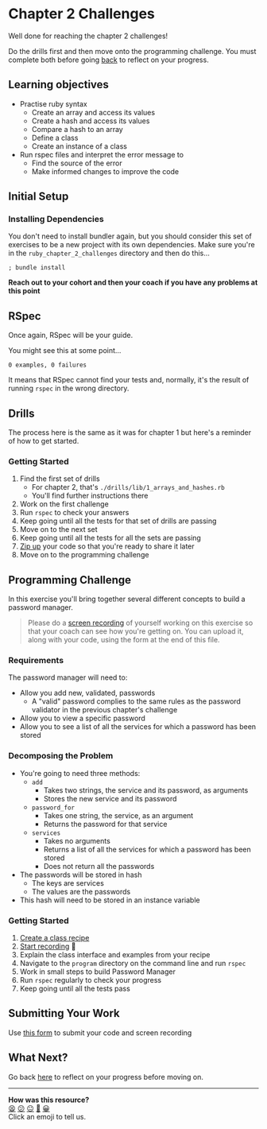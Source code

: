 # Chapter 2 Challenges

Well done for reaching the chapter 2 challenges!

Do the drills first and then move onto the programming challenge. You must complete both before going [back](https://github.com/makersacademy/ruby_foundations/blob/main/chapter2/07_putting_chapter_2_into_practice.md) to reflect on your progress.

## Learning objectives
- Practise ruby syntax
  - Create an array and access its values
  - Create a hash and access its values
  - Compare a hash to an array
  - Define a class
  - Create an instance of a class
- Run rspec files and interpret the error message to 
  - Find the source of the error
  - Make informed changes to improve the code

## Initial Setup

### Installing Dependencies

You don't need to install bundler again, but you should consider this set of exercises to be a new project with its own dependencies. Make sure you're in the `ruby_chapter_2_challenges` directory and then do this...

```shell
; bundle install
```

**Reach out to your cohort and then your coach if you have any problems at this point**

## RSpec

Once again, RSpec will be your guide.

You might see this at some point...

```shell
0 examples, 0 failures
```

It means that RSpec cannot find your tests and, normally, it's the result of running `rspec` in the wrong directory.

## Drills

The process here is the same as it was for chapter 1 but here's a reminder of how to get started.

### Getting Started

1. Find the first set of drills
    * For chapter 2, that's `./drills/lib/1_arrays_and_hashes.rb`
    * You'll find further instructions there
2. Work on the first challenge
3. Run `rspec` to check your answers
4. Keep going until all the tests for that set of drills are passing
5. Move on to the next set
6. Keep going until all the tests for all the sets are passing
7. [Zip up](../pills/creating_zipfiles.md) your code so that you're ready to share it later
8. Move on to the programming challenge

## Programming Challenge

In this exercise you'll bring together several different concepts to build a password manager. 

> Please do a [screen recording](../pills/screen_recordings.md) of yourself working on this exercise so that your coach can see how you're getting on. You can upload it, along with your code, using the form at the end of this file.

### Requirements

The password manager will need to:
- Allow you add new, validated, passwords
  - A "valid" password complies to the same rules as the password validator in the previous chapter's challenge
- Allow you to view a specific password
- Allow you to see a list of all the services for which a password has been stored

### Decomposing the Problem

- You're going to need three methods:
  - `add`
    * Takes two strings, the service and its password, as arguments
    * Stores the new service and its password
  - `password_for`
    * Takes one string, the service, as an argument
    * Returns the password for that service
  - `services`
    * Takes no arguments
    * Returns a list of all the services for which a password has been stored
    * Does not return all the passwords
- The passwords will be stored in hash
  * The keys are services
  * The values are the passwords
- This hash will need to be stored in an instance variable

### Getting Started
1. [Create a class recipe](./baking_a_class.md)
2. [Start recording](../pills/screen_recordings.md) 🎥
3. Explain the class interface and examples from your recipe
4. Navigate to the `program` directory on the command line and run `rspec`
5. Work in small steps to build Password Manager
6. Run `rspec` regularly to check your progress
7. Keep going until all the tests pass

## Submitting Your Work

Use [this form](https://airtable.com/shr6mk28x0fy3OrxN?prefill_Item=rubyf_ch2) to submit your code and screen recording

## What Next?

Go back [here](https://github.com/makersacademy/ruby_foundations/blob/main/chapter2/07_putting_chapter_2_into_practice.md#reflect-and-review) to reflect on your progress before moving on.


<!-- BEGIN GENERATED SECTION DO NOT EDIT -->

---

**How was this resource?**  
[😫](https://airtable.com/shrUJ3t7KLMqVRFKR?prefill_Repository=makersacademy%2Fruby_challenges&prefill_File=ruby_chapter_2_challenges%2FREADME.md&prefill_Sentiment=😫) [😕](https://airtable.com/shrUJ3t7KLMqVRFKR?prefill_Repository=makersacademy%2Fruby_challenges&prefill_File=ruby_chapter_2_challenges%2FREADME.md&prefill_Sentiment=😕) [😐](https://airtable.com/shrUJ3t7KLMqVRFKR?prefill_Repository=makersacademy%2Fruby_challenges&prefill_File=ruby_chapter_2_challenges%2FREADME.md&prefill_Sentiment=😐) [🙂](https://airtable.com/shrUJ3t7KLMqVRFKR?prefill_Repository=makersacademy%2Fruby_challenges&prefill_File=ruby_chapter_2_challenges%2FREADME.md&prefill_Sentiment=🙂) [😀](https://airtable.com/shrUJ3t7KLMqVRFKR?prefill_Repository=makersacademy%2Fruby_challenges&prefill_File=ruby_chapter_2_challenges%2FREADME.md&prefill_Sentiment=😀)  
Click an emoji to tell us.

<!-- END GENERATED SECTION DO NOT EDIT -->
